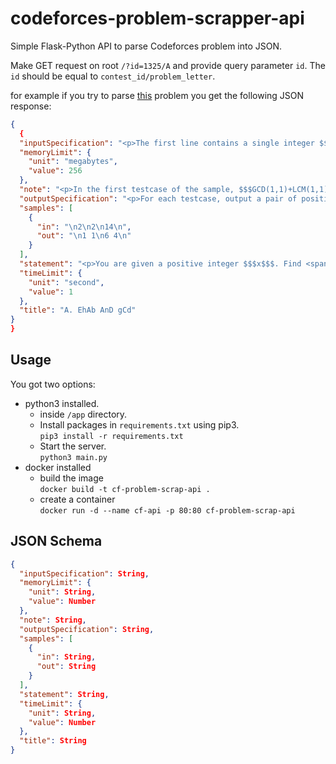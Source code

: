 # codeforces-problem-scrapper-api

Simple Flask-Python API to parse Codeforces problem into JSON.

Make GET request on root `/?id=1325/A` and provide query parameter `id`.
The `id` should be equal to `contest_id/problem_letter`.

for example if you try to parse [this](https://codeforces.com/contest/1325/problem/A) problem you get the following JSON response:

```json
{
  {
  "inputSpecification": "<p>The first line contains a single integer $$$t$$$ $$$(1 \\le t \\le 100)$$$  — the number of testcases.</p><p>Each testcase consists of one line containing a single integer, $$$x$$$ $$$(2 \\le x \\le 10^9)$$$.</p>",
  "memoryLimit": {
    "unit": "megabytes",
    "value": 256
  },
  "note": "<p>In the first testcase of the sample, $$$GCD(1,1)+LCM(1,1)=1+1=2$$$.</p><p>In the second testcase of the sample, $$$GCD(6,4)+LCM(6,4)=2+12=14$$$.</p>",
  "outputSpecification": "<p>For each testcase, output a pair of positive integers $$$a$$$ and $$$b$$$ ($$$1 \\le a, b \\le 10^9)$$$ such that $$$GCD(a,b)+LCM(a,b)=x$$$. It's guaranteed that the solution always exists. If there are several such pairs $$$(a, b)$$$, you can output any of them.</p>",
  "samples": [
    {
      "in": "\n2\n2\n14\n",
      "out": "\n1 1\n6 4\n"
    }
  ],
  "statement": "<p>You are given a positive integer $$$x$$$. Find <span class=\"tex-font-style-bf\">any</span> such $$$2$$$ positive integers $$$a$$$ and $$$b$$$ such that $$$GCD(a,b)+LCM(a,b)=x$$$.</p><p>As a reminder, $$$GCD(a,b)$$$ is the greatest integer that divides both $$$a$$$ and $$$b$$$. Similarly, $$$LCM(a,b)$$$ is the smallest integer such that both $$$a$$$ and $$$b$$$ divide it.</p><p>It's guaranteed that the solution always exists. If there are several such pairs $$$(a, b)$$$, you can output any of them.</p>",
  "timeLimit": {
    "unit": "second",
    "value": 1
  },
  "title": "A. EhAb AnD gCd"
}
}
```

## Usage

You got two options:

- python3 installed.
  - inside `/app` directory.
  - Install packages in `requirements.txt` using pip3.  
    `pip3 install -r requirements.txt`
  - Start the server.  
    `python3 main.py`
- docker installed
  - build the image   
  `docker build -t cf-problem-scrap-api .`
  - create a container  
  `docker run -d --name cf-api -p 80:80 cf-problem-scrap-api`

## JSON Schema

```json
{
  "inputSpecification": String,
  "memoryLimit": {
    "unit": String,
    "value": Number
  },
  "note": String,
  "outputSpecification": String,
  "samples": [
    {
      "in": String,
      "out": String
    }
  ],
  "statement": String,
  "timeLimit": {
    "unit": String,
    "value": Number
  },
  "title": String
}
```
